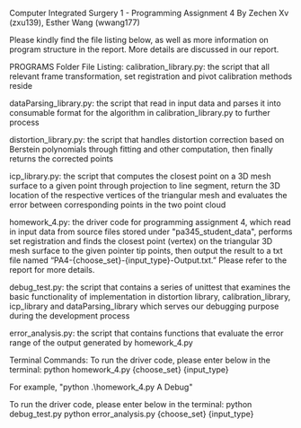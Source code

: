 Computer Integrated Surgery 1 - Programming Assignment 4 By Zechen Xv (zxu139), Esther Wang (wwang177)

Please kindly find the file listing below, as well as more information on program structure in the report. More details are discussed in our report.

PROGRAMS Folder File Listing:
calibration_library.py: the script that all relevant frame transformation, set registration and pivot calibration methods reside

dataParsing_library.py: the script that read in input data and parses it into consumable format for the algorithm in calibration_library.py to further process

distortion_library.py: the script that handles distortion correction based on Berstein polynomials through fitting and other computation, then finally returns the corrected points

icp_library.py: the script that computes the closest point on a 3D mesh surface to a given point through projection to line segment, return the 3D location of the respective vertices of the triangular mesh and evaluates the error between corresponding points in the two point cloud 

homework_4.py: the driver code for programming assignment 4, which read in input data from source files stored under "pa345_student_data", performs set registration and finds the closest point (vertex) on the triangular 3D mesh surface to the given pointer tip points, then output the result to a txt file named “PA4-{choose_set}-{input_type}-Output.txt.” Please refer to the report for more details.

debug_test.py: the script that contains a series of unittest that examines the basic functionality of implementation in distortion library, calibration_library, icp_library and dataParsing_library which serves our debugging purpose during the development process

error_analysis.py: the script that contains functions that evaluate the error range of the output generated by homework_4.py 

Terminal Commands:
To run the driver code, please enter below in the terminal:
python homework_4.py {choose_set} {input_type} 

For example, "python .\homework_4.py A Debug" 

To run the driver code, please enter below in the terminal:
python debug_test.py
python error_analysis.py {choose_set} {input_type}